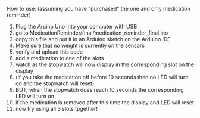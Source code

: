 How to use:
(assuming you have "purchased" the one and only medication reminder)
  1. Plug the Aruino Uno into your computer with USB
  2. go to MedicationReminder/final/medication_reminder_final.ino
  3. copy this file and put it in an Arduino sketch on the Arduino IDE
  4. Make sure that no weight is currently on the sensors
  5. verify and upload this code
  6. add a medication to one of the slots 
  7. watch as the stopwatch will now display in the corresponding slot on the display
  8. (if you take the medication off before 10 seconds then no LED will turn on and the stopwatch will reset)
  9. BUT, when the stopwatch does reach 10 seconds the corresponding LED will turn on
  10. if the medication is removed after this time the display and LED will reset
  11. now try using all 3 slots tpgether!
